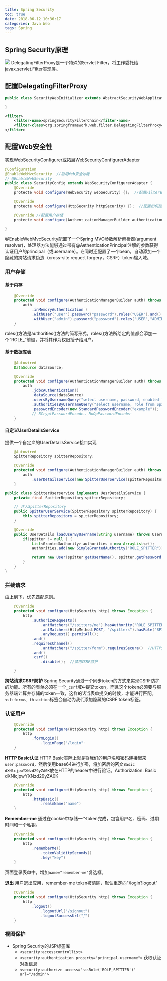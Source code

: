 ```yaml
---
title: Spring Security
toc: true
date: 2018-06-12 10:36:17
categories: Java Web
tags: Spring
---
```


## Spring Security原理
![](../../uploads/post_pics/spring/delegatingfilterproxy.png)
DelegatingFilterProxy是一个特殊的Servlet Filter，将工作委托给javax.servlet.Filter实现类。

<!-- more -->

## 配置DelegatingFilterProxy
```java
public class SecurityWebInitializer extends AbstractSecurityWebApplicationInitializer {

}
```

```xml
<filter>
	<filter-name>springSecurityFilterChain</filter-name>
	<filter-class>org.springframework.web.filter.DelegatingFilterProxy</filter-class>
</filter>
```

## 配置Web安全性
实现WebSecurityConfigurer或拓展WebSecurityConfigurerAdapter
```java
@Configuration
@EnableWebMvcSecurity  //启用Web安全功能
// @EnableWebSecurity
public class SecurityConfig extends WebSecurityConfigurerAdapter {
	@Override
	protecte void configure(WebSecurity webSecurity) {};  //配置Filter链

	@Override
	protecte void configure(HttpSecurity httpSecurity) {};  //配置如何拦截

	@Override //配置用户存储
	protecte void configure(AuthenticationManagerBuilder authenticationManagerBuilder) {};  

}
```

@EnableWebMvcSecurity配置了一个Spring MVC参数解析解析器(argument resolver)，处理器方法能够通过带有@AuthenticationPrincipal注解的参数获得认证用户的principal（或username）。它同时还配置了一个bean，自动添加一个隐藏的跨站请求伪造（cross-site request forgery，CSRF）token输入域。

### 用户存储
#### 基于内存
```java
	@Override
	protected void configure(AuthenticationManagerBuilder auth) throws Exception {
		auth
			.inMemoryAuthentication() 
			.withUser("user").password("password").roles("USER").and()
			.withUser("admin").password("password").roles("USER","ADMIN");
	}
```
roles()方法是authorities()方法的简写形式。roles()方法所给定的值都会添加一个“ROLE_”前缀，并将其作为权限授予给用户。

#### 基于数据库表
```java
	@Autowired
	DataSource dataSource;

	@Override
	protected void configure(AuthenticationManagerBuilder auth) throws Exception {
		auth
			.jdbcAuthentication() 
			.dataSource(dataSource)
			.usersByUsernameQuery("select username, password, enabled from Spitter where username=?")
			.authoritiesByUsernameQuery("select username, role from Spitter where username=?")
			.passwordEncoder(new StandardPasswordEncoder("example")); 
			// BCryptPasswordEncoder、NoOpPasswordEncoder
	}
```

#### 自定义UserDetailsService
提供一个自定义的UserDetailsService接口实现
```java
	@Autowired
	SpitterRepository spitterRepository;

	@Override
	protected void configure(AuthenticationManagerBuilder auth) throws Exception {
		auth
			.userDetailsService(new SpitterUserService(spitterRepository));
	}
```

```java
public class SpitterUserservice implements UesrDetailsService {
	private final SpitterRepository spitterRepository;

	// 注入SpitterRepository
	public SpitterUserService(SpitterRepository spitterRepository) {
		this.spitterRepository = spitterRepository;
	}

	@Override
	public UserDetails loadUserByUsername(String username) throws UsernameNotFoundException {
		if(spitter != null ) {
			List<GrantedAuthority> authorities = new ArrayList<>();
			authorities.add(new SimpleGrantedAuthority("ROLE_SPITTER"));

			return new User(spitter.getUserName(), spitter.getPassword(), authorities);
		}
	}
}
```

### 拦截请求
由上到下，优先匹配原则。
```java
	@Override
	protected void configure(HttpSecurity http) throws Exception {
		http
			.authorizeRequests()
				.antMatchers("/spitters/me").hasAuthority("ROLE_SPITTER")
				.antMatchers(HttpMethod.POST, "/spitters").hasRole("SPITTER")
				.anyRequest().permitAll();
			.and()
			.requiresChannel()
				.antMatchers("/spitter/form").requiresSecure()  //HTTPS
			.and()
			.csrf()
				.disable();  //禁用CSRF防护

	}
```

**跨站请求CSRF防护**
Spring Security通过一个同步token的方式来实现CSRF防护的功能。所有的表单必须在一个`_csrf`域中提交token，而且这个token必须要与服务器端计算并存储的token一致，这样的话当表单提交的时候，才能进行匹配。
`<sf:form>`、`th:action`标签会自动为我们添加隐藏的CSRF token标签。

### 认证用户
```java
	@Override
	protected void configure(HttpSecurity http) throws Exception {
		http
			.formLogin()
				.loginPage("/login")
	}
```

**HTTP Basic认证**
HTTP Basic实际上就是将我们的用户名和密码连接起来`user:password`，然后使用base64进行加密，将加密后的密文`Basic dXNlcjpwYXNzd29yZA0K`放在HTTP的header中进行验证。Authorization: Basic dXNlcjpwYXNzd29yZA0K
```java
	@Override
	protected void configure(HttpSecurity http) throws Exception {
		http
			.httpBasic()
				.realmName("name")
	}
```

**Remember-me**
通过在cookie中存储一个token完成，包含用户名、密码、过期时间和一个私钥。
```java
	@Override
	protected void configure(HttpSecurity http) throws Exception {
		http
			.rememberMe()
				.tokenValiditySeconds()
				.key("key")
	}
```
页面登录表单中，增加`name="remember-me"`复选框。

**退出**
用户退出应用，remember-me token被清除，默认重定向"/login?logout"
```java
	@Override
	protected void configure(HttpSecurity http) throws Exception {
		http
			.logout()
				.logoutUrl("/signout")
				.logoutSuccessUrl("/")
	}
```

### 视图保护
- Spring Security的JSP标签库
	- `<security:accesscontrollist>`
	- `<security:authentication property="principal.username">` 获取认证对象信息
	- `<security:authorize access="hasRole('ROLE_SPITTER')" url="/admin">` 